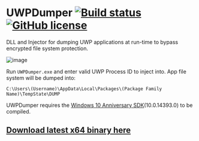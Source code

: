 # UWPDumper [![Build status](https://ci.appveyor.com/api/projects/status/ys3yvpv0bdel15sx?svg=true)](https://ci.appveyor.com/project/Wunkolo/uwpdumper) [![GitHub license](https://img.shields.io/badge/license-MIT-blue.svg)](https://raw.githubusercontent.com/Wunkolo/UWPDumper/master/LICENSE)
DLL and Injector for dumping UWP applications at run-time to bypass encrypted file system protection.

![image](https://cloud.githubusercontent.com/assets/644247/23590473/a06ee446-0195-11e7-92b7-909177b6485a.gif)


Run `UWPDumper.exe` and enter valid UWP Process ID to inject into.
App file system will be dumped into:

`C:\Users\(Username)\AppData\Local\Packages\(Package Family Name)\TempState\DUMP`

UWPDumper requires the [Windows 10 Anniversary SDK](https://developer.microsoft.com/en-us/windows/downloads/windows-10-sdk)(10.0.14393.0) to be compiled.

## [Download latest x64 binary here](https://ci.appveyor.com/project/Wunkolo/uwpdumper/build/artifacts)